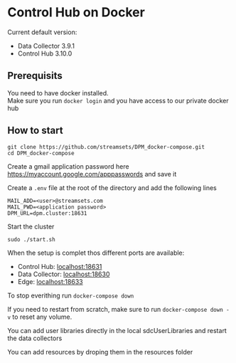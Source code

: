 Control Hub on Docker
=====================

Current default version:
* Data Collector 3.9.1
* Control Hub 3.10.0

## Prerequisits

You need to have docker installed.  
Make sure you run `docker login` and you have access to our private docker hub

## How to start

```
git clone https://github.com/streamsets/DPM_docker-compose.git
cd DPM_docker-compose
```

Create a gmail application password here https://myaccount.google.com/apppasswords and save it


Create a `.env` file at the root of the directory and add the following lines

```
MAIL_ADD=<user>@streamsets.com
MAIL_PWD=<application password>
DPM_URL=dpm.cluster:18631
```

Start the cluster

```
sudo ./start.sh
```

When the setup is complet thos different ports are available: 
* Control Hub: [localhost:18631](localhost:18631)
* Data Collector: [localhost:18630](localhost:18630)
* Edge: [localhost:18633](localhost:18633)

To stop everithing run `docker-compose down`

If you need to restart from scratch, make sure to run `docker-compose down -v` to reset any volume.

You can add user libraries directly in the local sdcUserLibraries and restart the data collectors

You can add resources by droping them in the resources folder
